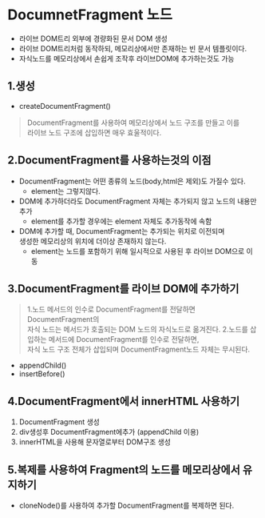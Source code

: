 # DocumnetFragment 노드
- 라이브 DOM트리 외부에 경량화된 문서 DOM 생성 
- 라이브 DOM트리처럼 동작하되, 메모리상에서만 존재하는 빈 문서 템플릿이다.
- 자식노드를 메모리상에서 손쉽게 조작후 라이브DOM에 추가하는것도 가능

## 1.생성 
- createDocumentFragment() 
>DocumentFragment를 사용하여 메모리상에서 노드 구조를 만들고 이를<Br>라이브 노드 구조에 삽입하면 매우 효울적이다.

## 2.DocumentFragment를 사용하는것의 이점
- DocumentFragment는 어떤 종류의 노드(body,html은 제외)도 가질수 있다.
    - element는 그렇지않다.
- DOM에 추가하더라도 DocumentFragment 자체는 추가되지 않고 노드의 내용만 추가
    - element를 추가할 경우에는 element 자체도 추가동작에 속함
- DOM에 추가할 때, DocumentFragment는 추가되는 위치로 이전되며<br>생성한 메모리상의 위치에 더이상 존재하지 않는다.
    - element는 노드를 포함하기 위해 일시적으로 사용된 후 라이브 DOM으로 이동

## 3.DocumentFragment를 라이브 DOM에 추가하기
>1.노드 메서드의 인수로 DocumentFragment를 전달하면 DocumentFragment의 <br>자식 노드는 메서드가 호출되는 DOM 노드의 자식노드로 옮겨진다.
>2.노드를 삽입하는 메서드에 DocumentFragment를 인수로 전달하면,<br> 자식 노드 구조 전체가 삽입되며 DocumentFragment노드 자체는 무시된다.
- appendChild() 
- insertBefore() 

## 4.DocumentFragment에서 innerHTML 사용하기
1. DocumentFragment 생성
2. div생성후 DocumentFragment에추가 (appendChild 이용)
3. innerHTML을 사용해 문자열로부터 DOM구조 생성

## 5.복제를 사용하여 Fragment의 노드를 메모리상에서 유지하기
- cloneNode()를 사용하여 추가할 DocumentFragment를 복제하면 된다.